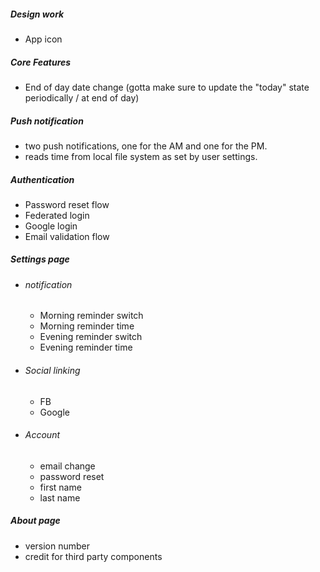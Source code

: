 ##### Design work
  - App icon

##### Core Features
  - End of day date change (gotta make sure to update the "today" state periodically / at end of day)

##### Push notification
  - two push notifications, one for the AM and one for the PM.
  - reads time from local file system as set by user settings.

##### Authentication
  - Password reset flow
  - Federated login
  - Google login
  - Email validation flow

##### Settings page
  - ###### notification
    - Morning reminder switch
    - Morning reminder time
    - Evening reminder switch
    - Evening reminder time

  - ###### Social linking
    - FB
    - Google

  - ###### Account
    - email change
    - password reset
    - first name
    - last name

##### About page
  - version number
  - credit for third party components
